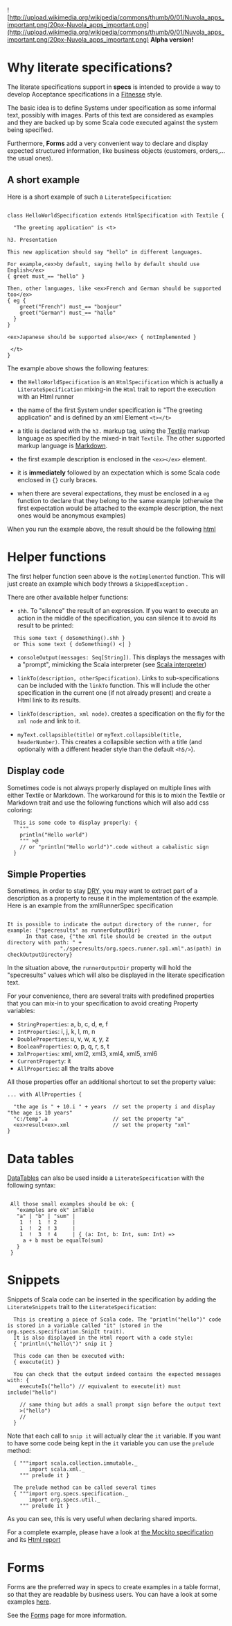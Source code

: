 ![http://upload.wikimedia.org/wikipedia/commons/thumb/0/01/Nuvola_apps_important.png/20px-Nuvola_apps_important.png](http://upload.wikimedia.org/wikipedia/commons/thumb/0/01/Nuvola_apps_important.png/20px-Nuvola_apps_important.png) **Alpha version!**



# Why literate specifications? #

The literate specifications support in **specs** is intended to provide a way to develop Acceptance specifications in a [Fitnesse](http://fitnesse.org/FrontPage) style.

The basic idea is to define Systems under specification as some informal text, possibly with images. Parts of this text are considered as examples and they are backed up by some Scala code executed against the system being specified.

Furthermore, **Forms** add a very convenient way to declare and display expected structured information, like business objects (customers, orders,... the usual ones).

## A short example ##

Here is a short example of such a `LiterateSpecification`:
```

class HelloWorldSpecification extends HtmlSpecification with Textile {
 
  "The greeting application" is <t>

h3. Presentation

This new application should say "hello" in different languages.

For example,<ex>by default, saying hello by default should use English</ex> 
{ greet must_== "hello" }
 
Then, other languages, like <ex>French and German should be supported too</ex> 
{ eg {
    greet("French") must_== "bonjour"
    greet("German") must_== "hallo"
  } 
}

<ex>Japanese should be supported also</ex> { notImplemented }

 </t>
}
```

The example above shows the following features:

  * the `HelloWorldSpecification` is an `HtmlSpecification` which is actually a `LiterateSpecification` mixing-in the `Html` trait to report the execution with an Html runner

  * the name of the first System under specification is "The greeting application" and is defined by an xml Element `<t></t>`

  * a title is declared with the `h3.` markup tag, using the [Textile](http://en.wikipedia.org/wiki/Textile_(markup_language)) markup language as specified by the mixed-in trait `Textile`. The other supported markup language is [Markdown](http://en.wikipedia.org/wiki/Markdown).

  * the first example description is enclosed in the `<ex></ex>` element.

  * it is **immediately** followed by an expectation which is some Scala code enclosed in `{}` curly braces.

  * when there are several expectations, they must be enclosed in a `eg` function to declare that they belong to the same example (otherwise the first expectation would be attached to the example description, the next ones would be anonymous examples)

When you run the example above, the result should be the following [html](http://specs.googlecode.com/svn/samples/LiterateSpecifications/org.specs.samples.helloWorld.html)


# Helper functions #

The first helper function seen above is the `notImplemented` function. This will just create an example which body throws a `SkippedException` .

There are other available helper functions:

  * `shh`. To "silence" the result of an expression. If you want to execute an action in the middle of the specification, you can silence it to avoid its result to be printed:
```
  This some text { doSomething().shh }
  or This some text { doSomething() <| }
```

  * `consoleOutput(messages: Seq[String])`. This displays the messages with a "prompt", mimicking the Scala interpreter (see [Scala interpreter](http://code.google.com/p/specs/LiterateSpecifications#Scala_interpreter))

  * `linkTo(description, otherSpecification)`. Links to sub-specifications can be included with the `linkTo` function. This will include the other specification in the current one (if not already present) and create a Html link to its results.

  * `linkTo(description, xml node)`. creates a specification on the fly for the `xml node` and link to it.

  * `myText.collapsible(title)` or `myText.collapsible(title, headerNumber)`. This creates a collapsible section with a title (and optionally with a different header style than the default `<h5/>`).

## Display code ##

Sometimes code is not always properly displayed on multiple lines with either Textile or Markdown. The workaround for this is to mixin the Textile or Markdown trait and use the following functions which will also add css coloring:
```
  This is some code to display properly: {
    """
    println("Hello world")
    """ >@
    // or "println("Hello world")".code without a cabalistic sign
  }
```

## Simple Properties ##

Sometimes, in order to stay [DRY](http://en.wikipedia.org/wiki/Don't_repeat_yourself), you may want to extract part of a description as a property to reuse it in the implementation of the example. Here is an example from the xmlRunnerSpec specification
```

It is possible to indicate the output directory of the runner, for example: {"specresults" as runnerOutputDir}
      In that case, {"the xml file should be created in the output directory with path: " +
                 "./specresults/org.specs.runner.sp1.xml".as(path) in checkOutputDirectory}

```

In the situation above, the `runnerOutputDir` property will hold the "specresults" values which will also be displayed in the literate specification text.

For your convenience, there are several traits with predefined properties that you can mix-in to your specification to avoid creating Property variables:

  * `StringProperties`: a, b, c, d, e, f
  * `IntProperties`: i, j, k, l, m, n
  * `DoubleProperties`: u, v, w, x, y, z
  * `BooleanProperties`: o, p, q, r, s, t
  * `XmlProperties`: xml, xml2, xml3, xml4, xml5, xml6
  * `CurrentProperty`: it
  * `AllProperties`: all the traits above

All those properties offer an additional shortcut to set the property value:
```
... with AllProperties {

  "the age is " + 10.i " + years  // set the property i and display "the age is 10 years"
  "c:/temp".a                     // set the property "a"
  <ex>result<ex>.xml              // set the property "xml"
}
```

# Data tables #

[DataTables](http://code.google.com/p/specs/wiki/AdvancedSpecifications#How_to_use_Data_Tables) can also be used inside a `LiterateSpecification` with the following syntax:
```

 All those small examples should be ok: {
   "examples are ok" inTable 
   "a" | "b" | "sum" |
    1  !  1  ! 2     |
    1  !  2  ! 3     |
    1  !  3  ! 4     | { (a: Int, b: Int, sum: Int) =>
     a + b must be equalTo(sum)
   }
 }

```

# Snippets #

Snippets of Scala code can be inserted in the specification by adding the `LiterateSnippets` trait to the `LiterateSpecification`:
```
  This is creating a piece of Scala code. The "println("hello")" code is stored in a variable called "it" (stored in the org.specs.specification.SnipIt trait). 
  It is also displayed in the Html report with a code style:
  { "println(\"hello\")" snip it }
  
  This code can then be executed with:
  { execute(it) }

  You can check that the output indeed contains the expected messages with: {
    executeIs("hello") // equivalent to execute(it) must include("hello")
    
    // same thing but adds a small prompt sign before the output text
    >("hello")
    // 
  }

```

Note that each call to `snip it` will actually clear the `it` variable. If you want to have some code being kept in the `it` variable you can use the `prelude` method:
```
  { """import scala.collection.immutable._
       import scala.xml._
    """ prelude it }

  The prelude method can be called several times
  { """import org.specs.specification._
       import org.specs.util._
    """ prelude it }
```

As you can see, this is very useful when declaring shared imports.

For a complete example, please have a look at [the Mockito specification](http://code.google.com/p/specs/source/browse/trunk/src/test/scala/org/specs/mock/mockitoSpec.scala) and its [Html report](http://specs.googlecode.com/svn/samples/LiterateSpecifications/org.specs.mock.mockitoSpec.html)

# Forms #

Forms are the preferred way in specs to create examples in a table format, so that they are readable by business users. You can have a look at some examples [here](http://specs.googlecode.com/svn/samples/LiterateSpecifications).

See the [Forms](http://code.google.com/p/specs/wiki/Forms) page for more information.